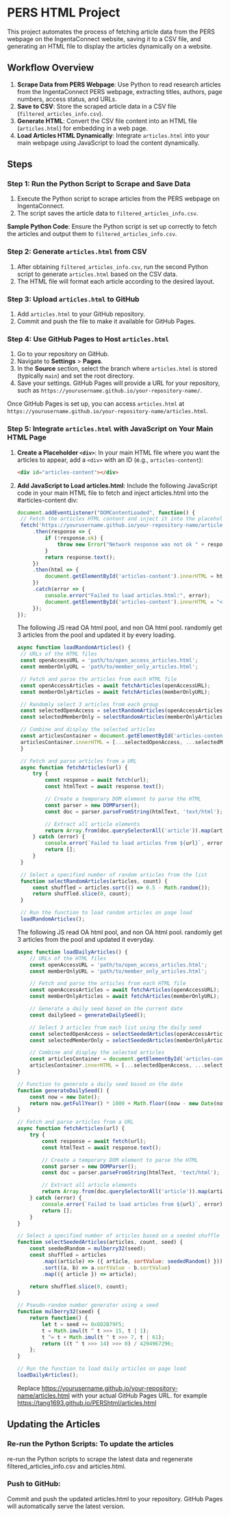 # PERS HTML Project

This project automates the process of fetching article data from the PERS webpage on the IngentaConnect website, saving it to a CSV file, and generating an HTML file to display the articles dynamically on a website.

## Workflow Overview

1. **Scrape Data from PERS Webpage**: Use Python to read research articles from the IngentaConnect PERS webpage, extracting titles, authors, page numbers, access status, and URLs.
2. **Save to CSV**: Store the scraped article data in a CSV file (`filtered_articles_info.csv`).
3. **Generate HTML**: Convert the CSV file content into an HTML file (`articles.html`) for embedding in a web page.
4. **Load Articles HTML Dynamically**: Integrate `articles.html` into your main webpage using JavaScript to load the content dynamically.

## Steps

### Step 1: Run the Python Script to Scrape and Save Data

1. Execute the Python script to scrape articles from the PERS webpage on IngentaConnect.
2. The script saves the article data to `filtered_articles_info.csv`.

**Sample Python Code**:
Ensure the Python script is set up correctly to fetch the articles and output them to `filtered_articles_info.csv`.

### Step 2: Generate `articles.html` from CSV

1. After obtaining `filtered_articles_info.csv`, run the second Python script to generate `articles.html` based on the CSV data.
2. The HTML file will format each article according to the desired layout.

### Step 3: Upload `articles.html` to GitHub

1. Add `articles.html` to your GitHub repository.
2. Commit and push the file to make it available for GitHub Pages.

### Step 4: Use GitHub Pages to Host `articles.html`

1. Go to your repository on GitHub.
2. Navigate to **Settings** > **Pages**.
3. In the **Source** section, select the branch where `articles.html` is stored (typically `main`) and set the root directory.
4. Save your settings. GitHub Pages will provide a URL for your repository, such as `https://yourusername.github.io/your-repository-name/`.

Once GitHub Pages is set up, you can access `articles.html` at `https://yourusername.github.io/your-repository-name/articles.html`.

### Step 5: Integrate `articles.html` with JavaScript on Your Main HTML Page

1. **Create a Placeholder `<div>`**:
   In your main HTML file where you want the articles to appear, add a `<div>` with an ID (e.g., `articles-content`):

   ```html
   <div id="articles-content"></div>
   ```

2. **Add JavaScript to Load articles.html**:
 Include the following JavaScript code in your main HTML file to fetch and inject articles.html into the #articles-content div:
   ```javascript
   document.addEventListener("DOMContentLoaded", function() {
    // Fetch the articles HTML content and inject it into the placeholder div
    fetch('https://yourusername.github.io/your-repository-name/articles.html')
        .then(response => {
            if (!response.ok) {
                throw new Error("Network response was not ok " + response.statusText);
            }
            return response.text();
        })
        .then(html => {
            document.getElementById('articles-content').innerHTML = html;
        })
        .catch(error => {
            console.error("Failed to load articles.html:", error);
            document.getElementById('articles-content').innerHTML = "<p>Failed to load articles. Please try again later.</p>";
        });
   });
   ```
   The following JS read OA html pool, and non OA html pool. randomly get 3 articles from the pool and updated it by every loading.
   ```javascript
   async function loadRandomArticles() {
    // URLs of the HTML files
    const openAccessURL = 'path/to/open_access_articles.html';
    const memberOnlyURL = 'path/to/member_only_articles.html';

    // Fetch and parse the articles from each HTML file
    const openAccessArticles = await fetchArticles(openAccessURL);
    const memberOnlyArticles = await fetchArticles(memberOnlyURL);

    // Randomly select 3 articles from each group
    const selectedOpenAccess = selectRandomArticles(openAccessArticles, 3);
    const selectedMemberOnly = selectRandomArticles(memberOnlyArticles, 3);

    // Combine and display the selected articles
    const articlesContainer = document.getElementById('articles-content');
    articlesContainer.innerHTML = [...selectedOpenAccess, ...selectedMemberOnly].join('');
    }

    // Fetch and parse articles from a URL
    async function fetchArticles(url) {
        try {
            const response = await fetch(url);
            const htmlText = await response.text();

            // Create a temporary DOM element to parse the HTML
            const parser = new DOMParser();
            const doc = parser.parseFromString(htmlText, 'text/html');

            // Extract all article elements
            return Array.from(doc.querySelectorAll('article')).map(article => article.outerHTML);
        } catch (error) {
            console.error(`Failed to load articles from ${url}`, error);
            return [];
        }
    }

    // Select a specified number of random articles from the list
    function selectRandomArticles(articles, count) {
        const shuffled = articles.sort(() => 0.5 - Math.random());
        return shuffled.slice(0, count);
    }

    // Run the function to load random articles on page load
    loadRandomArticles();

   ```
   The following JS read OA html pool, and non OA html pool. randomly get 3 articles from the pool and updated it everyday.

    ``` javascript
    async function loadDailyArticles() {
        // URLs of the HTML files
        const openAccessURL = 'path/to/open_access_articles.html';
        const memberOnlyURL = 'path/to/member_only_articles.html';

        // Fetch and parse the articles from each HTML file
        const openAccessArticles = await fetchArticles(openAccessURL);
        const memberOnlyArticles = await fetchArticles(memberOnlyURL);

        // Generate a daily seed based on the current date
        const dailySeed = generateDailySeed();

        // Select 3 articles from each list using the daily seed
        const selectedOpenAccess = selectSeededArticles(openAccessArticles, 3, dailySeed);
        const selectedMemberOnly = selectSeededArticles(memberOnlyArticles, 3, dailySeed + 1);

        // Combine and display the selected articles
        const articlesContainer = document.getElementById('articles-content');
        articlesContainer.innerHTML = [...selectedOpenAccess, ...selectedMemberOnly].join('');
    }

    // Function to generate a daily seed based on the date
    function generateDailySeed() {
        const now = new Date();
        return now.getFullYear() * 1000 + Math.floor((now - new Date(now.getFullYear(), 0, 0)) / 86400000);
    }

    // Fetch and parse articles from a URL
    async function fetchArticles(url) {
        try {
            const response = await fetch(url);
            const htmlText = await response.text();

            // Create a temporary DOM element to parse the HTML
            const parser = new DOMParser();
            const doc = parser.parseFromString(htmlText, 'text/html');

            // Extract all article elements
            return Array.from(doc.querySelectorAll('article')).map(article => article.outerHTML);
        } catch (error) {
            console.error(`Failed to load articles from ${url}`, error);
            return [];
        }
    }

    // Select a specified number of articles based on a seeded shuffle
    function selectSeededArticles(articles, count, seed) {
        const seededRandom = mulberry32(seed);
        const shuffled = articles
            .map((article) => ({ article, sortValue: seededRandom() }))
            .sort((a, b) => a.sortValue - b.sortValue)
            .map(({ article }) => article);

        return shuffled.slice(0, count);
    }

    // Pseudo-random number generator using a seed
    function mulberry32(seed) {
        return function() {
            let t = seed += 0x6D2B79F5;
            t = Math.imul(t ^ t >>> 15, t | 1);
            t ^= t + Math.imul(t ^ t >>> 7, t | 61);
            return ((t ^ t >>> 14) >>> 0) / 4294967296;
        };
    }

    // Run the function to load daily articles on page load
    loadDailyArticles();

    ```



   Replace https://yourusername.github.io/your-repository-name/articles.html with your actual GitHub Pages URL. for example https://tang1693.github.io/PERShtml/articles.html

## Updating the Articles
### Re-run the Python Scripts: To update the articles
re-run the Python scripts to scrape the latest data and regenerate filtered_articles_info.csv and articles.html.
### Push to GitHub: 
Commit and push the updated articles.html to your repository. GitHub Pages will automatically serve the latest version.


























